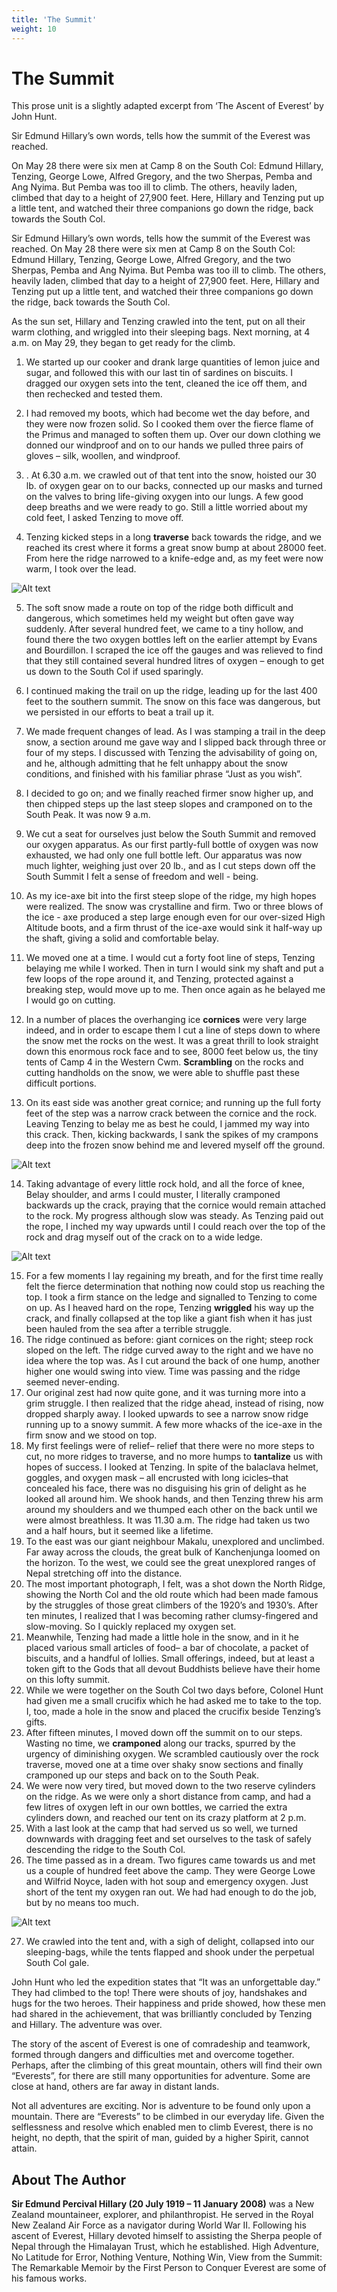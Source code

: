 ```yaml
---
title: 'The Summit'
weight: 10
---
```


# The Summit

This prose unit is a slightly adapted excerpt from ‘The Ascent of Everest’ by John Hunt.

Sir Edmund Hillary’s own words, tells how the summit of the Everest was reached. 

On May 28 there were six men at Camp 8 on the South Col: Edmund Hillary, Tenzing, George Lowe, Alfred Gregory, and the two Sherpas, Pemba and Ang Nyima. But Pemba was too ill to climb. The others, heavily laden, climbed that day to a height of 27,900 feet. Here, Hillary and Tenzing put up a little tent, and watched their three companions go down the ridge, back towards the South Col.

Sir Edmund Hillary’s own words, tells how the summit of the Everest was reached. On May 28 there were six men at Camp 8 on the South Col: Edmund Hillary, Tenzing, George Lowe, Alfred Gregory, and the two Sherpas, Pemba and Ang Nyima. But Pemba was too ill to climb. The others, heavily laden, climbed that day to a height of 27,900 feet. Here, Hillary and Tenzing put up a little tent, and watched their three companions go down the ridge, back towards the South Col.

As the sun set, Hillary and Tenzing crawled into the tent, put on all their warm clothing, and wriggled into their sleeping bags. Next morning, at 4 a.m. on May 29, they began to get ready for the climb.

1.	We started up our cooker and drank large quantities of lemon juice and sugar, and followed this with our last tin of sardines on biscuits. I dragged our oxygen sets into the tent, cleaned the ice off them, and then rechecked and tested them.

2.	I had removed my boots, which had become wet the day before, and they were now frozen solid. So I cooked them over the fierce flame of the Primus and managed to soften them up. Over our down clothing we donned our windproof and on to our hands we pulled three pairs of gloves – silk, woollen, and windproof.


3.	. At 6.30 a.m. we crawled out of that tent into the snow, hoisted our 30 lb. of oxygen gear on to our backs, connected up our masks and turned on the valves to bring life-giving oxygen into our lungs. A few good deep breaths and we were ready to go. Still a little worried about my cold feet, I asked Tenzing to move off.
4. Tenzing kicked steps in a long **traverse** back towards the ridge, and we reached its crest where it forms a great snow bump at about 28000 feet. From here the ridge narrowed to a knife-edge and, as my feet were now warm, I took over the lead.

![Alt text](13.png)

5.	The soft snow made a route on top of the ridge both difficult and dangerous, which sometimes held my weight but often gave way suddenly. After several hundred feet, we came to a tiny hollow, and found there the two oxygen bottles left on the earlier attempt by Evans and Bourdillon. I scraped the ice off the gauges and was relieved to find that they still contained several hundred litres of oxygen – enough to get us down to the South Col if used sparingly.
6. I continued making the trail on up the ridge, leading up for the last 400 feet to the southern summit. The snow on this face was dangerous, but we persisted in our efforts to beat a trail up it. 
7. We made frequent changes of lead. As I was stamping a trail in the deep snow, a section around me gave way and I slipped back through three or four of my steps. I discussed with Tenzing the advisability of going on, and he, although admitting that he felt unhappy about the snow conditions, and finished with his familiar phrase “Just as you wish”. 
8. I decided to go on; and we finally reached firmer snow higher up, and then chipped steps up the last steep slopes and cramponed on to the South Peak. It was now 9 a.m. 
9. We cut a seat for ourselves just below the South Summit and removed our oxygen apparatus. As our first partly-full bottle of oxygen was now exhausted, we had only one full bottle left. Our apparatus was now much lighter, weighing just over 20 lb., and as I cut steps down off the South Summit I felt a sense of freedom and well - being. 

10. As my ice-axe bit into the first steep slope of the ridge, my high hopes were realized. The snow was crystalline and firm. Two or three blows of the ice - axe produced a step large enough even for our over-sized High Altitude boots, and a firm thrust of the ice-axe would sink it half-way up the shaft, giving a solid and comfortable belay.

11. We moved one at a time. I would cut a forty foot line of steps, Tenzing belaying me while I worked. Then in turn I would sink my shaft and put a few loops of the rope around it, and Tenzing, protected against a breaking step, would move up to me. Then once again as he belayed me I would go on cutting. 
12. In a number of places the overhanging ice **cornices** were very large indeed, and in order to escape them I cut a line of steps down to where the snow met the rocks on the west. It was a great thrill to look straight down this enormous rock face and to see, 8000 feet below us, the tiny tents of Camp 4 in the Western Cwm. **Scrambling** on the rocks and cutting handholds on the snow, we were able to shuffle past these difficult portions. 
13. On its east side was another great cornice; and running up the full forty feet of the step was a narrow crack between the cornice and the rock. Leaving Tenzing to belay me as best he could, I jammed my way into this crack. Then, kicking backwards, I sank the spikes of my crampons deep into the frozen snow behind me and levered myself off the ground.

![Alt text](15.png)

14. Taking advantage of every little rock hold, and all the force of knee, Belay shoulder, and arms I could muster, I literally cramponed backwards up the crack, praying that the cornice would remain attached to the rock. My progress although slow was steady. As Tenzing paid out the rope, I inched my way upwards until I could reach over the top of the rock and drag myself out of the crack on to a wide ledge.

![Alt text](14.png)

15. For a few moments I lay regaining my breath, and for the first time really felt the fierce determination that nothing now could stop us reaching the top. I took a firm stance on the ledge and signalled to Tenzing to come on up. As I heaved hard on the rope, Tenzing **wriggled** his way up the crack, and finally collapsed at the top like a giant fish when it has just been hauled from the sea after a terrible struggle. 
16. The ridge continued as before: giant cornices on the right; steep rock sloped on the left. The ridge curved away to the right and we have no idea where the top was. As I cut around the back of one hump, another higher one would swing into view. Time was passing and the ridge seemed never-ending.
17. Our original zest had now quite gone, and it was turning more into a grim struggle. I then realized that the ridge ahead, instead of rising, now dropped sharply away. I looked upwards to see a narrow snow ridge running up to a snowy summit. A few more whacks of the ice-axe in the firm snow and we stood on top. 
18. My first feelings were of relief– relief that there were no more steps to cut, no more ridges to traverse, and no more humps to **tantalize** us with hopes of success. I looked at Tenzing. In spite of the balaclava helmet, goggles, and oxygen mask – all encrusted with long icicles–that concealed his face, there was no disguising his grin of delight as he looked all around him. We shook hands, and then Tenzing threw his arm around my shoulders and we thumped each other on the back until we were almost breathless. It was 11.30 a.m. The ridge had taken us two and a half hours, but it seemed like a lifetime. 
19. To the east was our giant neighbour Makalu, unexplored and unclimbed. Far away across the clouds, the great bulk of Kanchenjunga loomed on the horizon. To the west, we could see the great unexplored ranges of Nepal stretching off into the distance. 
20. The most important photograph, I felt, was a shot down the North Ridge, showing the North Col and the old route which had been made famous by the struggles of those great climbers of the 1920’s and 1930’s. After ten minutes, I realized that I was becoming rather clumsy-fingered and slow-moving. So I quickly replaced my oxygen set.
21. Meanwhile, Tenzing had made a little hole in the snow, and in it he placed various small articles of food– a bar of chocolate, a packet of biscuits, and a handful of lollies. Small offerings, indeed, but at least a token gift to the Gods that all devout Buddhists believe have their home on this lofty summit. 
22. While we were together on the South Col two days before, Colonel Hunt had given me a small crucifix which he had asked me to take to the top. I, too, made a hole in the snow and placed the crucifix beside Tenzing’s gifts. 
23. After fifteen minutes, I moved down off the summit on to our steps. Wasting no time, we **cramponed** along our tracks, spurred by the urgency of diminishing oxygen. We scrambled cautiously over the rock traverse, moved one at a time over shaky snow sections and finally cramponed up our steps and back on to the South Peak. 
24. We were now very tired, but moved down to the two reserve cylinders on the ridge. As we were only a short distance from camp, and had a few litres of oxygen left in our own bottles, we carried the extra cylinders down, and reached our tent on its crazy platform at 2 p.m. 
25. With a last look at the camp that had served us so well, we turned downwards with dragging feet and set ourselves to the task of safely descending the ridge to the South Col. 
26. The time passed as in a dream. Two figures came towards us and met us a couple of hundred feet above the camp. They were George Lowe and Wilfrid Noyce, laden with hot soup and emergency oxygen. Just short of the tent my oxygen ran out. We had had enough to do the job, but by no means too much.

![Alt text](16.png)

27. We crawled into the tent and, with a sigh of delight, collapsed into our sleeping-bags, while the tents flapped and shook under the perpetual South Col gale.

John Hunt who led the expedition states that “It was an unforgettable day.” They had climbed to the top! There were shouts of joy, handshakes and hugs for the two heroes. Their happiness and pride showed, how these men had shared in the achievement, that was brilliantly concluded by Tenzing and Hillary. The adventure was over. 

The story of the ascent of Everest is one of comradeship and teamwork, formed through dangers and difficulties met and overcome together. Perhaps, after the climbing of this great mountain, others will find their own “Everests”, for there are still many opportunities for adventure. Some are close at hand, others are far away in distant lands.

Not all adventures are exciting. Nor is adventure to be found only upon a mountain. There are “Everests” to be climbed in our everyday life. Given the selflessness and resolve which enabled men to climb Everest, there is no height, no depth, that the spirit of man, guided by a higher Spirit, cannot attain.

## About The Author

**Sir Edmund Percival Hillary (20 July 1919 – 11 January 2008)** was a New Zealand mountaineer, explorer, and philanthropist. He served in the Royal New Zealand Air Force as a navigator during World War II. Following his ascent of Everest, Hillary devoted himself to assisting the Sherpa people of Nepal through the Himalayan Trust, which he established. High Adventure, No Latitude for Error, Nothing Venture, Nothing Win, View from the Summit: The Remarkable Memoir by the First Person to Conquer Everest are some of his famous works.

